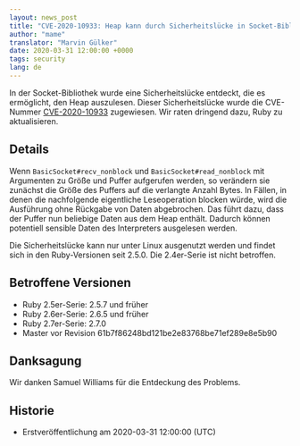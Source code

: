 ```yaml
---
layout: news_post
title: "CVE-2020-10933: Heap kann durch Sicherheitslücke in Socket-Bibliothek ausgelesen werden"
author: "mame"
translator: "Marvin Gülker"
date: 2020-03-31 12:00:00 +0000
tags: security
lang: de
---
```


In der Socket-Bibliothek wurde eine Sicherheitslücke entdeckt, die es
ermöglicht, den Heap auszulesen. Dieser Sicherheitslücke wurde die CVE-Nummer  [CVE-2020-10933](http://cve.mitre.org/cgi-bin/cvename.cgi?name=CVE-2020-10933) zugewiesen. Wir raten dringend dazu, Ruby zu aktualisieren.

## Details

Wenn `BasicSocket#recv_nonblock` und `BasicSocket#read_nonblock` mit Argumenten zu Größe und Puffer aufgerufen werden, so verändern sie zunächst die Größe des Puffers auf die verlangte Anzahl Bytes. In Fällen, in denen die nachfolgende eigentliche Leseoperation blocken würde, wird die Ausführung ohne Rückgabe von Daten abgebrochen. Das führt dazu, dass der Puffer nun beliebige Daten aus dem Heap enthält. Dadurch können potentiell sensible Daten des Interpreters ausgelesen werden.

Die Sicherheitslücke kann nur unter Linux ausgenutzt werden und findet sich in den Ruby-Versionen seit 2.5.0. Die 2.4er-Serie ist nicht betroffen.

## Betroffene Versionen

* Ruby 2.5er-Serie: 2.5.7 und früher
* Ruby 2.6er-Serie: 2.6.5 und früher
* Ruby 2.7er-Serie: 2.7.0
* Master vor Revision 61b7f86248bd121be2e83768be71ef289e8e5b90

## Danksagung

Wir danken Samuel Williams für die Entdeckung des Problems.

## Historie

* Erstveröffentlichung am 2020-03-31 12:00:00 (UTC)

